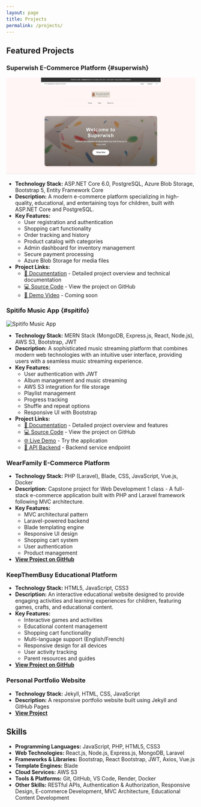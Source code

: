 ```yaml
---
layout: page
title: Projects
permalink: /projects/
---
```


## Featured Projects

### Superwish E-Commerce Platform {#superwish}
![Superwish Homepage](https://raw.githubusercontent.com/xuanwgit/PersonalPortfolioWeb/master/assets/images/superwish-homepage.jpg)
- **Technology Stack:** ASP.NET Core 6.0, PostgreSQL, Azure Blob Storage, Bootstrap 5, Entity Framework Core
- **Description:** A modern e-commerce platform specializing in high-quality, educational, and entertaining toys for children, built with ASP.NET Core and PostgreSQL.
- **Key Features:**
  - User registration and authentication
  - Shopping cart functionality
  - Order tracking and history
  - Product catalog with categories
  - Admin dashboard for inventory management
  - Secure payment processing
  - Azure Blob Storage for media files
- **Project Links:**
  - [📝 Documentation](https://xuanwgit.github.io/Superwish_FSD04_AppDevII_ASP.NET_Project/) - Detailed project overview and technical documentation
  - [💻 Source Code](https://github.com/xuanwgit/Superwish_FSD04_AppDevII_ASP.NET_Project) - View the project on GitHub
  - [🎥 Demo Video](#) - Coming soon

### Spitifo Music App {#spitifo}
![Spitifo Music App](https://raw.githubusercontent.com/xuanwgit/PersonalPortfolioWeb/master/assets/images/spitifo-preview.jpg)
- **Technology Stack:** MERN Stack (MongoDB, Express.js, React, Node.js), AWS S3, Bootstrap, JWT
- **Description:** A sophisticated music streaming platform that combines modern web technologies with an intuitive user interface, providing users with a seamless music streaming experience.
- **Key Features:**
  - User authentication with JWT
  - Album management and music streaming
  - AWS S3 integration for file storage
  - Playlist management
  - Progress tracking
  - Shuffle and repeat options
  - Responsive UI with Bootstrap
- **Project Links:**
  - [📝 Documentation](https://xuanwgit.github.io/Spitifo-Music-App-React/) - Detailed project overview and features
  - [💻 Source Code](https://github.com/xuanwgit/Spitifo-Music-App-React) - View the project on GitHub
  - [🌐 Live Demo](https://xuanwgit.github.io/Spitifo-Music-App-React) - Try the application
  - [🔧 API Backend](https://spitifo-backend.onrender.com) - Backend service endpoint

### WearFamily E-Commerce Platform
- **Technology Stack:** PHP (Laravel), Blade, CSS, JavaScript, Vue.js, Docker
- **Description:** Capstone project for Web Development 1 class - A full-stack e-commerce application built with PHP and Laravel framework following MVC architecture.
- **Key Features:**
  - MVC architectural pattern
  - Laravel-powered backend
  - Blade templating engine
  - Responsive UI design
  - Shopping cart system
  - User authentication
  - Product management
- **[View Project on GitHub](https://github.com/xuanwgit/FSD03_WebDev1_WearFamily_JSD)**

### KeepThemBusy Educational Platform
- **Technology Stack:** HTML5, JavaScript, CSS3
- **Description:** An interactive educational website designed to provide engaging activities and learning experiences for children, featuring games, crafts, and educational content.
- **Key Features:**
  - Interactive games and activities
  - Educational content management
  - Shopping cart functionality
  - Multi-language support (English/French)
  - Responsive design for all devices
  - User activity tracking
  - Parent resources and guides
- **[View Project on GitHub](https://github.com/xuanwgit/KeepThemBusy_DDWY)**

### Personal Portfolio Website
- **Technology Stack:** Jekyll, HTML, CSS, JavaScript
- **Description:** A responsive portfolio website built using Jekyll and GitHub Pages
- **[View Project](https://github.com/xuanwgit/PersonalPortfolioWeb)**

## Skills

- **Programming Languages:** JavaScript, PHP, HTML5, CSS3
- **Web Technologies:** React.js, Node.js, Express.js, MongoDB, Laravel
- **Frameworks & Libraries:** Bootstrap, React Bootstrap, JWT, Axios, Vue.js
- **Template Engines:** Blade
- **Cloud Services:** AWS S3
- **Tools & Platforms:** Git, GitHub, VS Code, Render, Docker
- **Other Skills:** RESTful APIs, Authentication & Authorization, Responsive Design, E-commerce Development, MVC Architecture, Educational Content Development 